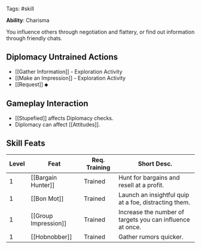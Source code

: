 Tags: #skill 

**Ability**: Charisma

You influence others through negotiation and flattery, or find out information through friendly chats.

## Diplomacy Untrained Actions

- [[Gather Information]] - Exploration Activity
- [[Make an Impression]] - Exploration Activity
- [[Request]] ⬥

## Gameplay Interaction

- [[Stupefied]] affects Diplomacy checks.
- Diplomacy can affect [[Attitudes]].

## Skill Feats

| Level | Feat                 | Req. Training | Short Desc.                                               |
| ----- | -------------------- | ------------- | --------------------------------------------------------- |
| 1     | [[Bargain Hunter]]   | Trained       | Hunt for bargains and resell at a profit.                 |
| 1     | [[Bon Mot]]          | Trained       | Launch an insightful quip at a foe, distracting them.     |
| 1     | [[Group Impression]] | Trained       | Increase the number of targets you can influence at once. |
| 1     | [[Hobnobber]]        | Trained       | Gather rumors quicker.                                    |




  
